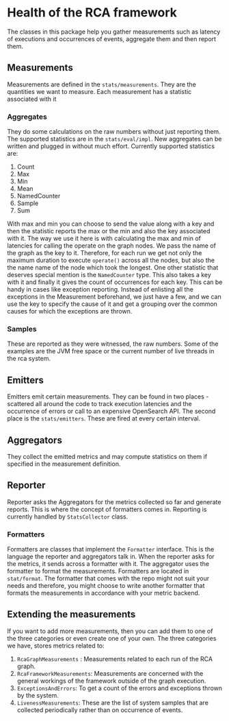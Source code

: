# Health of the RCA framework

The classes in this package help you gather measurements such as latency of executions and
occurrences of events, aggregate them and then report them.

## Measurements

Measurements are defined in the  `stats/measurements`. They are the quantities we want to measure.
Each measurement has a statistic associated with it

### Aggregates
They do some calculations on the raw numbers without just reporting them. The supported
statistics are in the `stats/eval/impl`. New aggregates can be written and plugged in without
much effort. Currently supported statistics are:
 1. Count
 1. Max
 1. Min
 1. Mean
 1. NamedCounter
 1. Sample
 1. Sum

With max and min you can choose to send the value along with a key and then the statistic reports
the max or the min and also the key associated with it. The way we use it here is with
calculating the max and min of latencies for calling the operate on the graph nodes. We pass
the name of the graph as the key to it. Therefore, for each run we get not only the maximum
duration to execute `operate()` across all the nodes, but also the the name name of the node
which took the longest.
One other statistic that deserves special mention is the `NamedCounter` type. This also takes a
key with it and finally it gives the count of occurrences for each key. This can be handy in
cases like exception reporting. Instead of enlisting all the exceptions in the Measurement
beforehand, we just have a few, and we can use the key to specify the cause of it and get a
grouping over the common causes for which the exceptions are thrown.


### Samples
These are reported as they were witnessed, the raw numbers. Some of the examples are the JVM free
 space or the current number of live threads in the rca system.

## Emitters

Emitters emit certain measurements. They can be found in two places - scattered all around the
code to track execution latencies and the occurrence of errors or call to an expensive
OpenSearch API. The second place is the `stats/emitters`. These are fired at every certain
interval.

## Aggregators

They collect the emitted metrics and may compute statistics on them if specified in the
measurement definition.

## Reporter
Reporter asks the Aggregators for the metrics collected so far and generate reports. This is
where the concept of formatters comes in. Reporting is currently handled by `StatsCollector` class.

### Formatters

Formatters are classes that implement the `Formatter`  interface. This is the language the
reporter and aggregators talk in. When the reporter asks for the metrics, it sends across a
formatter with it. The aggregator uses the formatter to format the measurements. Formatters are
located in `stat/format`. The formatter that comes with the repo might not suit your needs and
therefore, you might choose to write another formatter that formats the measurements in
accordance with your metric backend.

## Extending the measurements

If you want to add more measurements, then you can add them to one of the three categories or
 even create one of your own. The three categories we have, stores metrics related to:
 1. `RcaGraphMeasurements` : Measurements related to each run of the RCA graph.
 1. `RcaFrameworkMeasurements`: Measurements are concerned with the general workings of the
  framework outside of the graph execution.
 1. `ExceptionsAndErrors`: To get a count of the errors and exceptions thrown by the system.
 1. `LivenessMeasurements`: These are the list of system samples that are collected periodically
  rather than on occurrence of events.